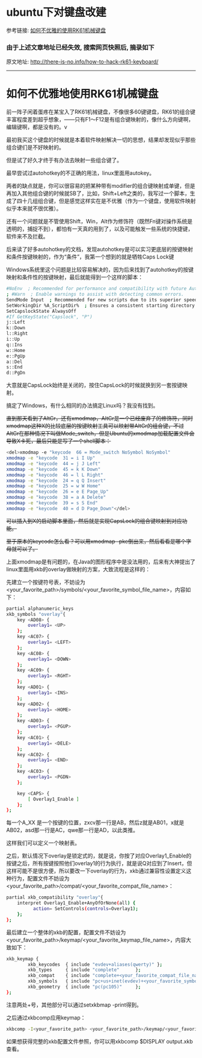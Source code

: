 # ubuntu下对键盘改建

参考链接: [如何不优雅的使用RK61机械键盘](http://there-is-no.info/how-to-hack-rk61-keyboard/)

### **由于上述文章地址已经失效, 搜索网页快照后, 摘录如下**

原文地址: http://there-is-no.info/how-to-hack-rk61-keyboard/

-----------------------
# 如何不优雅地使用RK61机械键盘

前一阵子闲着蛋疼在某宝入了RK61机械键盘，不像很多60键键盘，RK61的组合键丰富程度差到超乎想象，——只有F1～F12是有组合键映射的，像什么方向键啊，编辑键啊，都是没有的。v

最初我买这个键盘的时候就是本着软件映射解决一切的思想，结果却发现似乎那些组合键们是不好映射的。

但是试了好久才终于有办法去映射一些组合键了。

最早尝试过autohotkey的不正确的用法，linux里面用autokey。

两者的缺点就是，你可以很容易的把某种带有modifier的组合键映射成单键，但是再加入其他组合键的时候就SB了，比如，Shift+Left之类的，我写过一个脚本，生成了四十几组组合键，但是感觉这样实在是不优雅（作为一个键盘，使用软件映射似乎本来就不很优雅）。

还有一个问题就是不管使用Shift，Win，Alt作为修饰符（既然Fn键对操作系统是透明的，捕捉不到），都怕有一天真的用到了，以及可能触发一些系统的快捷键，软件来不及拦截。

后来读了好多autohotkey的文档，发现autohotkey是可以实习更底层的按键映射和条件按键映射的，作为“条件”，我第一个想到的就是牺牲Caps Lock键

Windows系统里这个问题是比较容易解决的，因为后来找到了autohotkey的按键映射和条件性的按键映射，最后就能得到一个这样的脚本：
```bash
#NoEnv  ; Recommended for performance and compatibility with future AutoHotkey releases.
; #Warn  ; Enable warnings to assist with detecting common errors.
SendMode Input  ; Recommended for new scripts due to its superior speed and reliability.
SetWorkingDir %A_ScriptDir%  ; Ensures a consistent starting directory.
SetCapslockState AlwaysOff
#If GetKeyState("Capslock", "P")
j::Left
k::Down
l::Right
i::Up
q::Ins
w::Home
e::PgUp
a::Del
s::End
d::PgDn
```
大意就是CapsLock始终是关闭的，按住CapsLock的时候就换到另一套按键映射。

搞定了Windows，有什么相同的办法搞定Linux吗？我没有找到。

~~直到那天看到了AltGr，还有xmodmap，AltGr是一个已经废弃了的修饰符，同时xmodmap这种X的比较底层的按键映射工具可以映射带AltGr的组合键，不过AltGr在那种情况下叫做Mode_switch，但是Ubuntu的xmodmap加载配置文件会导致X卡死，最后只能是写了一个shell脚本：~~

```bash
<del>xmodmap -e "keycode  66 = Mode_switch NoSymbol NoSymbol"
xmodmap -e "keycode  31 = i I Up"
xmodmap -e "keycode  44 = j J Left"
xmodmap -e "keycode  45 = k K Down"
xmodmap -e "keycode  46 = l L Right"
xmodmap -e "keycode  24 = q Q Insert"
xmodmap -e "keycode  25 = w W Home"
xmodmap -e "keycode  26 = e E Page_Up"
xmodmap -e "keycode  38 = a A Delete"
xmodmap -e "keycode  39 = s S End"
xmodmap -e "keycode  40 = d D Page_Down"</del>
```
~~可以插入到X的启动脚本里面，然后就是实现CapsLock的组合键映射到对应功能。~~

~~至于原本的keycode怎么看？可以用xmodmap -pke倒出来，然后看看是哪个字母就可以了。~~

上面xmodmap是有问题的，在Java的图形程序中是没法用的，后来有大神提出了linux里面用xkb的overlay做映射的方案，大致流程是这样的：

先建立一个按键符号表，不妨设为<your_favorite_path>/symbols/<your_favorite_symbol_file_name>，内容如下：
```bash
partial alphanumeric_keys
xkb_symbols "overlay"{
    key <AD08> {
        overlay1= <UP>
    };
    key <AC07> {
        overlay1= <LEFT>
    };
    key <AC08> {
        overlay1= <DOWN>
    };
    key <AC09> {
        overlay1= <RGHT>
    };
    key <AD01> {
        overlay1= <INS>
    };
    key <AD02> {
        overlay1= <HOME>
    };
    key <AD03> {
        overlay1= <PGUP>
    };
    key <AC01> {
        overlay1= <DELE>
    };
    key <AC02> {
        overlay1= <END>
    };
    key <AC03> {
        overlay1= <PGDN>
    };

    key <CAPS> {
        [ Overlay1_Enable ]
    };
};
```

每一个A_XX 是一个按键的位置，zxcv那一行是AB，然后z就是AB01，x就是AB02，asd那一行是AC，qwe那一行是AD，以此类推。

这样我们可以定义一个映射表。

之后，默认情况下overlay是锁定式的，就是说，你按了对应Overlay1_Enable的按键之后，所有按键按照他们overlay1的行为执行，就是说Q对应到了Insert，但这样可能不是很方便，所以要改一下overlay的行为，xkb通过兼容性设置定义这种行为，配置文件不妨设为<your_favorite_path>/compat/<your_favorite_compat_file_name>：
```bash
partial xkb_compatibility "overlay"{
    interpret Overlay1_Enable+AnyOfOrNone(all) {
          action= SetControls(controls=Overlay1);
    };
};
```
最后建立一个整体的xkb的配置，配置文件不妨设为<your_favorite_path>/keymap/<your_favorite_keymap_file_name>，内容大致如下：
```bash
xkb_keymap {
        xkb_keycodes  { include "evdev+aliases(qwerty)" };
        xkb_types     { include "complete"      };
        xkb_compat    { include "complete+<your_favorite_compat_file_name>"      };
        xkb_symbols   { include "pc+us+inet(evdev)+<your_favorite_symbol_file_name>"     };
        xkb_geometry  { include "pc(pc105)"     };
};
```
注意两处+号，其他部分可以通过setxkbmap -print得到。

之后通过xkbcomp应用keymap：
```bash
xkbcomp -I<your_favorite_path> <your_favorite_path>/keymap/<your_favorite_keymap_file_name> $DISPLAY
```
如果想获得完整的xkb配置文件参照，你可以用xkbcomp $DISPLAY output.xkb查看。